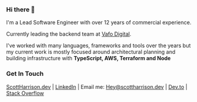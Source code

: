 ### Hi there 👋

I'm a Lead Software Engineer with over 12 years of commercial experience.

Currently leading the backend team at [Vafo Digital](https://vafo.digital/).

I've worked with many languages, frameworks and tools over the years but my current work is mostly focused around architectural planning and building infrastructure with **TypeScript, AWS, Terraform and Node**

### Get In Touch

[ScottHarrison.dev](https://scottharrison.dev/) | [LinkedIn](https://www.linkedin.com/in/scott-harrison-60904b93/) | Email me: [Hey@scottharrison.dev](mailto:Hey@scottharrison.dev) | [Dev.to](https://dev.to/scottharrisondev) | [Stack Overflow](https://stackoverflow.com/users/3387421)

